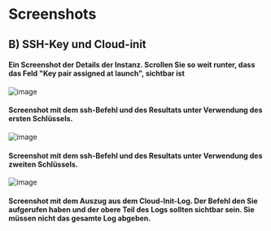 # Screenshots


## B) SSH-Key und Cloud-init

#### Ein Screenshot der Details der Instanz. Scrollen Sie so weit runter, dass das Feld "Key pair assigned at launch", sichtbar ist
![image](https://github.com/user-attachments/assets/417f5d17-e66d-40f3-9a24-94dbbefd9d72)

#### Screenshot mit dem ssh-Befehl und des Resultats unter Verwendung des ersten Schlüssels.
![image](https://github.com/user-attachments/assets/210ed8b8-0390-43d5-8192-f13e55a34760)

#### Screenshot mit dem ssh-Befehl und des Resultats unter Verwendung des zweiten Schlüssels.
![image](https://github.com/user-attachments/assets/03306780-223b-4479-b3d7-4126b09bb093)

#### Screenshot mit dem Auszug aus dem Cloud-Init-Log. Der Befehl den Sie aufgerufen haben und der obere Teil des Logs sollten sichtbar sein. Sie müssen nicht das gesamte Log abgeben.
